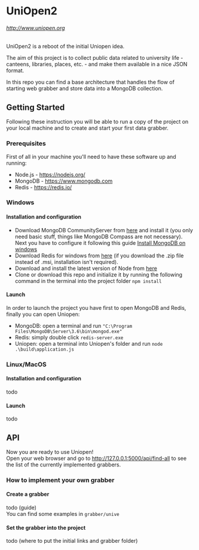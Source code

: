 UniOpen2
=======
###### http://www.uniopen.org

UniOpen2 is a reboot of the initial Uniopen idea.


The aim of this project is to collect public data related to university life - canteens, libraries, places, etc. - and make them available in a nice JSON format.

In this repo you can find a base architecture that handles the flow of starting web grabber and store data into a MongoDB collection.

## Getting Started

Following these instruction you will be able to run a copy of the project on your local machine and to create and start your first data grabber.

### Prerequisites

First of all in your machine you'll need to have these software up and running:
* Node.js - https://nodejs.org/
* MongoDB - https://www.mongodb.com
* Redis   - https://redis.io/


### Windows

#### Installation and configuration
* Download MongoDB CommunityServer from <a href="https://www.mongodb.com/download-center?jmp=tutorials&_ga=2.113936131.522114138.1515703783-502495108.1515280989#atlas">here<a> and install it (you only need basic stuff, things like MongoDB Compass are not necessary). Next you have to configure it following this guide <a href="https://docs.mongodb.com/tutorials/install-mongodb-on-windows/">Install MongoDB on windows<a>
* Download Redis for windows from <a href="github.com/MicrosoftArchive/redis">here<a> (if you download the .zip file instead of .msi, installation isn't required).
* Download and install the latest version of Node from <a href="https://nodejs.org/">here<a>
* Clone or download this repo and initialize it by running the following command in the terminal into the project folder ```npm install```

#### Launch
In order to launch the project you have first to open MongoDB and Redis, finally you can open Uniopen:
* MongoDB: open a terminal and run ```"C:\Program Files\MongoDB\Server\3.6\bin\mongod.exe"```
* Redis: simply double click ```redis-server.exe```
* Uniopen: open a terminal into Uniopen's folder and run ```node .\build\application.js```

### Linux/MacOS

#### Installation and configuration
todo

#### Launch
todo

## API
Now you are ready to use Uniopen!<br>
Open your web browser and go to http://127.0.0.1:5000/api/find-all to see the list of the currently implemented grabbers.

### How to implement your own grabber

#### Create a grabber
todo (guide)<br>
You can find some examples in ```grabber/unive```

#### Set the grabber into the project
todo (where to put the initial links and grabber folder)
